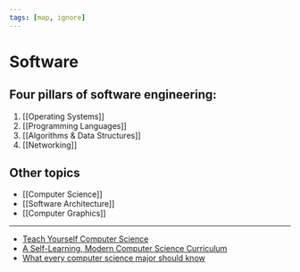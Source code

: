 ```yaml
---
tags: [map, ignore]
---
```


# Software

## Four pillars of software engineering:

1. [[Operating Systems]]
1. [[Programming Languages]]
1. [[Algorithms & Data Structures]]
1. [[Networking]]

## Other topics

- [[Computer Science]]
- [[Software Architecture]]
- [[Computer Graphics]]

<!--
- [[Как работает интернет?]]
- [[Computer graphics]] и [[Computer vision]]
- [[Digital signal processing]]
- [[Buzzworld]]
- [[Книги о програмной инженерии]]
- [[Дорожная карта разработчика]]
-->

---

- [Teach Yourself Computer Science](https://teachyourselfcs.com)
- [A Self-Learning, Modern Computer Science Curriculum](https://functionalcs.github.io/curriculum)
- [What every computer science major should know](http://matt.might.net/articles/what-cs-majors-should-know)

<!--
- http://cs.brown.edu/courses/cs173/2012/book/
- http://stolyarov.info/books/programming_intro
- https://newstar.rinet.ru/~goga/sicp/sicp-ru-screen.pdf
- http://carlos.bueno.org/optimization/mature-optimization.pdf
- https://www.intechopen.com/books/subject/computer-and-information-science
-->
